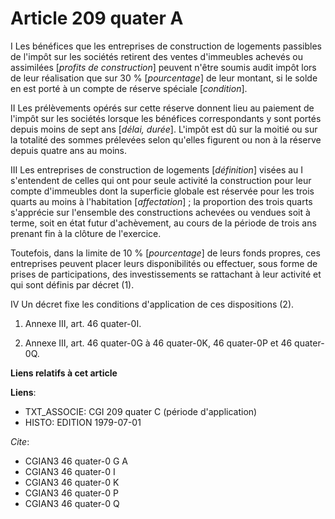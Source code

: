# Article 209 quater A

I  Les bénéfices que les entreprises de construction de logements passibles de l'impôt sur les sociétés retirent des ventes
d'immeubles achevés ou assimilées [*profits de construction*] peuvent n'être soumis audit impôt lors de leur réalisation que
sur 30 % [*pourcentage*] de leur montant, si le solde en est porté à un compte de réserve spéciale [*condition*].

II  Les prélèvements opérés sur cette réserve donnent lieu au paiement de l'impôt sur les sociétés lorsque les bénéfices
correspondants y sont portés depuis moins de sept ans [*délai, durée*]. L'impôt est dû sur la moitié ou sur la totalité des
sommes prélevées selon qu'elles figurent ou non à la réserve depuis quatre ans au moins.

III  Les entreprises de construction de logements [*définition*] visées au I s'entendent de celles qui ont pour seule
activité la construction pour leur compte d'immeubles dont la superficie globale est réservée pour les trois quarts au moins
à l'habitation [*affectation*] ; la proportion des trois quarts s'apprécie sur l'ensemble des constructions achevées ou
vendues soit à terme, soit en état futur d'achèvement, au cours de la période de trois ans prenant fin à la clôture de
l'exercice.

Toutefois, dans la limite de 10 % [*pourcentage*] de leurs fonds propres, ces entreprises peuvent placer leurs disponibilités
ou effectuer, sous forme de prises de participations, des investissements se rattachant à leur activité et qui sont définis
par décret (1).

IV  Un décret fixe les conditions d'application de ces dispositions (2).

1)  Annexe III, art. 46 quater-0I.

2)  Annexe III, art. 46 quater-0G à 46 quater-0K, 46 quater-0P et 46 quater-0Q.

**Liens relatifs à cet article**

**Liens**:

  - TXT_ASSOCIE: CGI 209 quater C (période d'application)
  - HISTO: EDITION 1979-07-01

_Cite_:

  - CGIAN3 46 quater-0 G A
  - CGIAN3 46 quater-0 I
  - CGIAN3 46 quater-0 K
  - CGIAN3 46 quater-0 P
  - CGIAN3 46 quater-0 Q
